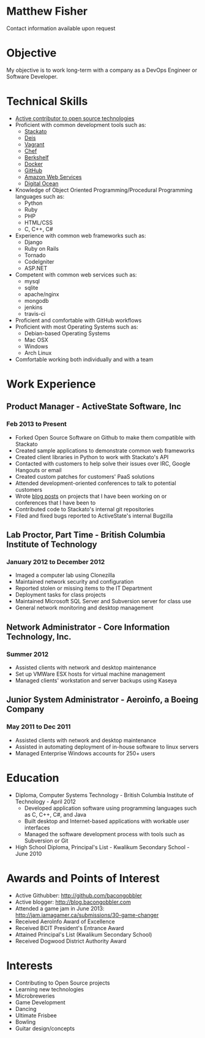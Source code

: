 Matthew Fisher
==============

Contact information available upon request

# Objective

My objective is to work long-term with a company as a DevOps Engineer or Software Developer.

# Technical Skills

* [Active contributor to open source technologies](http://osrc.dfm.io/bacongobbler/)
* Proficient with common development tools such as:
    * [Stackato](http://www.activestate.com/stackato)
    * [Deis](http://deis.io)
    * [Vagrant](http://www.vagrantup.com/)
    * [Chef](http://www.opscode.com/)
    * [Berkshelf](http://berkshelf.com/)
    * [Docker](http://www.docker.io/)
    * [GitHub](https://github.com/bacongobbler)
    * [Amazon Web Services](http://aws.amazon.com/)
    * [Digital Ocean](https://www.digitalocean.com/)
* Knowledge of Object Oriented Programming/Procedural Programming languages such as:
    * Python
    * Ruby
    * PHP
    * HTML/CSS
    * C, C++, C#
* Experience with common web frameworks such as:
    * Django
    * Ruby on Rails
    * Tornado
    * CodeIgniter
    * ASP.NET
* Competent with common web services such as:
    * mysql
    * sqlite
    * apache/nginx
    * mongodb
    * jenkins
    * travis-ci
* Proficient and comfortable with GitHub workflows
* Proficient with most Operating Systems such as:
    * Debian-based Operating Systems
    * Mac OSX
    * Windows
    * Arch Linux
* Comfortable working both individually and with a team

# Work Experience

## Product Manager - ActiveState Software, Inc
### Feb 2013 to Present

* Forked Open Source Software on Github to make them compatible with Stackato
* Created sample applications to demonstrate common web frameworks
* Created client libraries in Python to work with Stackato's API
* Contacted with customers to help solve their issues over IRC, Google Hangouts or email
* Created custom patches for customers' PaaS solutions
* Attended development-oriented conferences to talk to potential customers
* Wrote [blog posts](http://www.activestate.com/blog/authors/matthewf) on projects that I have been working on or conferences that I have been to
* Contributed code to Stackato's internal git repositories
* Filed and fixed bugs reported to ActiveState's internal Bugzilla

## Lab Proctor, Part Time - British Columbia Institute of Technology
### January 2012 to December 2012

* Imaged a computer lab using Clonezilla
* Maintained network security and configuration
* Reported stolen or missing items to the IT Department
* Deployment tasks for class projects
* Maintained Microsoft SQL Server and Subversion server for class use
* General network monitoring and desktop management

## Network Administrator - Core Information Technology, Inc.
### Summer 2012

* Assisted clients with network and desktop maintenance
* Set up VMWare ESX hosts for virtual machine management
* Managed clients' workstation and server backups using Kaseya

## Junior System Administrator - Aeroinfo, a Boeing Company
### May 2011 to Dec 2011

* Assisted clients with network and desktop maintenance
* Assisted in automating deployment of in-house software to linux servers
* Managed Enterprise Windows accounts for 250+ users

# Education

* Diploma, Computer Systems Technology - British Columbia Institute of Technology - April 2012
    * Developed application software using programming languages such as C, C++, C#, and Java
    * Built desktop and Internet-based applications with workable user interfaces
    * Managed the software development process with tools such as Subversion or Git
* High School Diploma, Principal's List - Kwalikum Secondary School - June 2010

# Awards and Points of Interest

* Active Githubber: http://github.com/bacongobbler
* Active blogger: http://blog.bacongobbler.com
* Attended a game jam in June 2013: http://jam.iamagamer.ca/submissions/30-game-changer
* Received AeroInfo Award of Excellence
* Received BCIT President's Entrance Award
* Attained Principal's List (Kwalikum Secondary School)
* Received Dogwood District Authority Award

# Interests

* Contributing to Open Source projects
* Learning new technologies
* Microbreweries
* Game Development
* Dancing
* Ultimate Frisbee
* Bowling
* Guitar design/concepts
